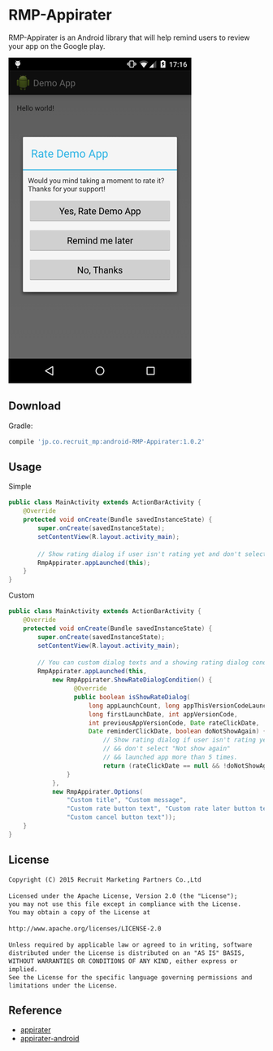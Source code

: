 # RMP-Appirater

RMP-Appirater is an Android library that will help remind users to review your app on the Google play.

![Screen shot](docs/screenshot.png)

## Download

Gradle:

```groovy
compile 'jp.co.recruit_mp:android-RMP-Appirater:1.0.2'
```

## Usage

Simple

```java
public class MainActivity extends ActionBarActivity {
    @Override
    protected void onCreate(Bundle savedInstanceState) {
        super.onCreate(savedInstanceState);
        setContentView(R.layout.activity_main);

        // Show rating dialog if user isn't rating yet and don't select "Not show again".
        RmpAppirater.appLaunched(this);
    }
}
```

Custom

```java
public class MainActivity extends ActionBarActivity {
    @Override
    protected void onCreate(Bundle savedInstanceState) {
        super.onCreate(savedInstanceState);
        setContentView(R.layout.activity_main);

        // You can custom dialog texts and a showing rating dialog condition.
        RmpAppirater.appLaunched(this,
            new RmpAppirater.ShowRateDialogCondition() {
                  @Override
                  public boolean isShowRateDialog(
                      long appLaunchCount, long appThisVersionCodeLaunchCount,
                      long firstLaunchDate, int appVersionCode,
                      int previousAppVersionCode, Date rateClickDate,
                      Date reminderClickDate, boolean doNotShowAgain) {
                          // Show rating dialog if user isn't rating yet
                          // && don't select "Not show again"
                          // && launched app more than 5 times.
                          return (rateClickDate == null && !doNotShowAgain && appLaunchCount >= 5);
                }
            },
            new RmpAppirater.Options(
                "Custom title", "Custom message",
                "Custom rate button text", "Custom rate later button text",
                "Custom cancel button text"));
    }
}
```

## License

```
Copyright (C) 2015 Recruit Marketing Partners Co.,Ltd

Licensed under the Apache License, Version 2.0 (the "License");
you may not use this file except in compliance with the License.
You may obtain a copy of the License at

http://www.apache.org/licenses/LICENSE-2.0

Unless required by applicable law or agreed to in writing, software
distributed under the License is distributed on an "AS IS" BASIS,
WITHOUT WARRANTIES OR CONDITIONS OF ANY KIND, either express or implied.
See the License for the specific language governing permissions and
limitations under the License.
```

## Reference

- [appirater](https://github.com/arashpayan/appirater/)
- [appirater-android](https://github.com/drewjw81/appirater-android/)
